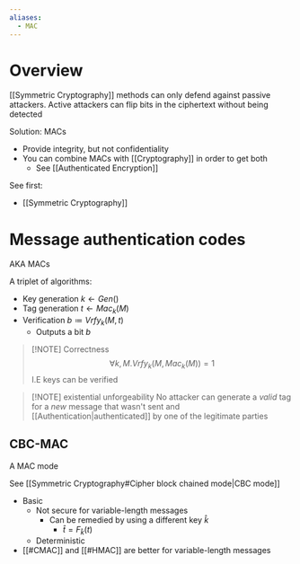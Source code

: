 ```yaml
---
aliases:
  - MAC
---
```

# Overview
[[Symmetric Cryptography]] methods can only defend against passive attackers. Active attackers can flip bits in the ciphertext without being detected

Solution: MACs
- Provide integrity, but not confidentiality
- You can combine MACs with [[Cryptography]] in order to get both
	- See [[Authenticated Encryption]]

See first:
- [[Symmetric Cryptography]]

# Message authentication codes
AKA MACs

A triplet of algorithms:
- Key generation $k \leftarrow Gen()$
- Tag generation $t \leftarrow Mac_{k}(M)$
- Verification $b \coloneqq Vrfy_{k}(M, t)$
	- Outputs a bit $b$

> [!NOTE] Correctness
$$\forall k,M. Vrfy_{k}(M, Mac_{k}(M)) = 1$$
> I.E keys can be verified

> [!NOTE] existential unforgeability
> No attacker can generate a *valid* tag for a *new* message that wasn't sent and [[Authentication|authenticated]] by one of the legitimate parties

## CBC-MAC
A MAC mode

See [[Symmetric Cryptography#Cipher block chained mode|CBC mode]]

- Basic 
	- Not secure for variable-length messages
		- Can be remedied by using a different key $\hat{k}$
			- $\hat{t} = F_{\hat{k}}(t)$
	- Deterministic
- [[#CMAC]] and [[#HMAC]] are better for variable-length messages